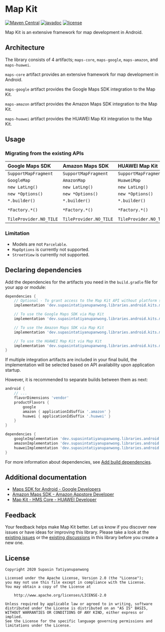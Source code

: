 # Map Kit

[![Maven Central](https://maven-badges.herokuapp.com/maven-central/dev.supasintatiyanupanwong.libraries.android.kits.maps/maps-core/badge.svg)](https://search.maven.org/search?q=g:dev.supasintatiyanupanwong.libraries.android.kits.maps)
[![javadoc](https://javadoc.io/badge2/dev.supasintatiyanupanwong.libraries.android.kits.maps/maps-core/javadoc.svg)](https://javadoc.io/doc/dev.supasintatiyanupanwong.libraries.android.kits.maps/maps-core)
[![license](https://img.shields.io/github/license/SupasinTatiyanupanwong/map-kit-android.svg)](https://www.apache.org/licenses/LICENSE-2.0)

Map Kit is an extensive framework for map development in Android.

## Architecture

The library consists of 4 artifacts; `maps-core`, `maps-google`, `maps-amazon`, and `maps-huawei`.

`maps-core` artifact provides an extensive framework for map development in Android.

`maps-google` artifact provides the Google Maps SDK integration to the Map Kit.

`maps-amazon` artifact provides the Amazon Maps SDK integration to the Map Kit.

`maps-huawei` artifact provides the HUAWEI Map Kit integration to the Map Kit.

## Usage

### Migrating from the existing APIs

| Google Maps SDK          | Amazon Maps SDK          | HUAWEI Map Kit           | Map Kit                      |
|:------------------------ |:------------------------ |:------------------------ |:---------------------------- |
| ``SupportMapFragment``   | ``SupportMapFragment``   | ``SupportMapFragment``   | ``MapFragment``              |
| ``GoogleMap``            | ``AmazonMap``            | ``HuaweiMap``            | ``MapClient``                |
| ``new LatLng()``         | ``new LatLng()``         | ``new LatLng()``         | ``MapKit.newLatLng()``       |
| ``new *Options()``       | ``new *Options()``       | ``new *Options()``       | ``MapKit.new*Options()``     |
| ``*.builder()``          | ``*.builder()``          | ``*.builder()``          | ``MapKit.new*Builder()``     |
| ``*Factory.*()``         | ``*Factory.*()``         | ``*Factory.*()``         | ``MapKit.get*Factory().*()`` |
| ``TileProvider.NO_TILE`` | ``TileProvider.NO_TILE`` | ``TileProvider.NO_TILE`` | ``MapKit.noTile()``          |

### Limitation

* Models are not `Parcelable`.
* `MapOptions` is currently not supported.
* `StreetView` is currently not supported.

## Declaring dependencies

Add the dependencies for the artifacts you need in the `build.gradle` file for your app or module:

```groovy
dependencies {
    // Optional - To grant access to the Map Kit API without platform specific implementation
    implementation 'dev.supasintatiyanupanwong.libraries.android.kits.maps:maps-core:2.2.0'

    // To use the Google Maps SDK via Map Kit
    implementation 'dev.supasintatiyanupanwong.libraries.android.kits.maps:maps-google:2.2.0'

    // To use the Amazon Maps SDK via Map Kit
    implementation 'dev.supasintatiyanupanwong.libraries.android.kits.maps:maps-amazon:2.2.0'

    // To use the HUAWEI Map Kit via Map Kit
    implementation 'dev.supasintatiyanupanwong.libraries.android.kits.maps:maps-huawei:2.2.0'
}
```

If multiple integration artifacts are included in your final build, the implementation will be selected based on API availability upon application startup.

However, it is recommended to separate builds between them as next:

```groovy
android {
    // ...
    flavorDimensions 'vendor'
    productFlavors {
        google
        amazon { applicationIdSuffix '.amazon' }
        huawei { applicationIdSuffix '.huawei' }
    }
}

dependencies {
    googleImplementation 'dev.supasintatiyanupanwong.libraries.android.kits.maps:maps-google:2.2.0'
    amazonImplementation 'dev.supasintatiyanupanwong.libraries.android.kits.maps:maps-amazon:2.2.0'
    huaweiImplementation 'dev.supasintatiyanupanwong.libraries.android.kits.maps:maps-huawei:2.2.0'
}
```

For more information about dependencies, see [Add build dependencies](https://developer.android.com/studio/build/dependencies).

## Additional documentation

* [Maps SDK for Android - Google Developers](https://developers.google.com/maps/documentation/android-sdk)
* [Amazon Maps SDK - Amazon Appstore Developer](https://developer.amazon.com/docs/maps/understand.html)
* [Map Kit - HMS Core - HUAWEI Developer](https://developer.huawei.com/consumer/en/hms/huawei-MapKit)

## Feedback

Your feedback helps make Map Kit better. Let us know if you discover new issues or have ideas for improving this library.
Please take a look at the [existing issues](https://github.com/SupasinTatiyanupanwong/map-kit-android/issues) or the [existing discussions](https://github.com/SupasinTatiyanupanwong/map-kit-android/discussions) in this library before you create a new one.

## License

```
Copyright 2020 Supasin Tatiyanupanwong

Licensed under the Apache License, Version 2.0 (the "License");
you may not use this file except in compliance with the License.
You may obtain a copy of the License at

    http://www.apache.org/licenses/LICENSE-2.0

Unless required by applicable law or agreed to in writing, software
distributed under the License is distributed on an "AS IS" BASIS,
WITHOUT WARRANTIES OR CONDITIONS OF ANY KIND, either express or implied.
See the License for the specific language governing permissions and
limitations under the License.
```
